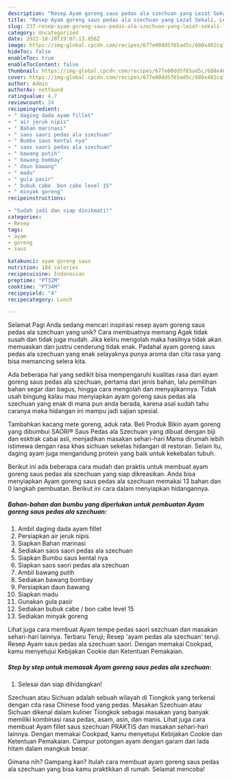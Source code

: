 ```yaml
---
description: "Resep Ayam goreng saus pedas ala szechuan yang Lezat Sekali, Lezat"
title: "Resep Ayam goreng saus pedas ala szechuan yang Lezat Sekali, Lezat"
slug: 237-resep-ayam-goreng-saus-pedas-ala-szechuan-yang-lezat-sekali-lezat
category: Uncategorized
date: 2022-10-20T19:07:13.856Z
image: https://img-global.cpcdn.com/recipes/677e00dd5f65ad5c/680x482cq70/ayam-goreng-saus-pedas-ala-szechuan-foto-resep-utama.jpg
hideToc: false
enableToc: true
enableTocContent: false
thumbnail: https://img-global.cpcdn.com/recipes/677e00dd5f65ad5c/680x482cq70/ayam-goreng-saus-pedas-ala-szechuan-foto-resep-utama.jpg
cover: https://img-global.cpcdn.com/recipes/677e00dd5f65ad5c/680x482cq70/ayam-goreng-saus-pedas-ala-szechuan-foto-resep-utama.jpg
author: Admin
authorAv: notfound
ratingvalue: 4.7
reviewcount: 24
recipeingredient:
- " daging dada ayam fillet"
- " air jeruk nipis"
- " Bahan marinasi"
- " saos saori pedas ala szechuan"
- " Bumbu saus kental nya"
- " saos saori pedas ala szechuan"
- " bawang putih"
- " bawang bombay"
- " daun bawang"
- " madu"
- " gula pasir"
- " bubuk cabe  bon cabe level 15"
- " minyak goreng"
recipeinstructions:

- "Sudah jadi dan siap dinikmati!"
categories:
- Resep
tags:
- ayam
- goreng
- saus

katakunci: ayam goreng saus 
nutrition: 184 calories
recipecuisine: Indonesian
preptime: "PT32M"
cooktime: "PT34M"
recipeyield: "4"
recipecategory: Lunch

---
```



Selamat Pagi Anda sedang mencari inspirasi resep ayam goreng saus pedas ala szechuan yang unik? Cara membuatnya memang Agak tidak susah dan tidak juga mudah. Jika keliru mengolah maka hasilnya tidak akan memuaskan dan justru cenderung tidak enak. Padahal ayam goreng saus pedas ala szechuan yang enak selayaknya punya aroma dan cita rasa yang bisa memancing selera kita.


Ada beberapa hal yang sedikit bisa mempengaruhi kualitas rasa dari ayam goreng saus pedas ala szechuan, pertama dari jenis bahan, lalu pemilihan bahan segar dan bagus, hingga cara mengolah dan menyajikannya. Tidak usah bingung kalau mau menyiapkan ayam goreng saus pedas ala szechuan yang enak di mana pun anda berada, karena asal sudah tahu caranya maka hidangan ini mampu jadi sajian spesial.

Tambahkan kacang mete goreng, aduk rata. Beli Produk Bikin ayam goreng yang dibumbui SAORI® Saus Pedas ala Szechuan yang dibuat dengan biji dan esktrak cabai asli, menjadikan masakan sehari-hari Mama dirumah lebih istimewa dengan rasa khas sichuan sekelas hidangan di restoran. Selain itu, daging ayam juga mengandung protein yang baik untuk kekebalan tubuh.


Berikut ini ada beberapa cara mudah dan praktis untuk membuat ayam goreng saus pedas ala szechuan yang siap dikreasikan. Anda bisa menyiapkan Ayam goreng saus pedas ala szechuan memakai 13 bahan dan 0 langkah pembuatan. Berikut ini cara dalam menyiapkan hidangannya.

<!--inarticleads1-->

##### Bahan-bahan dan bumbu yang diperlukan untuk pembuatan Ayam goreng saus pedas ala szechuan:

1. Ambil  daging dada ayam fillet
1. Persiapkan  air jeruk nipis
1. Siapkan  Bahan marinasi
1. Sediakan  saos saori pedas ala szechuan
1. Siapkan  Bumbu saus kental nya
1. Siapkan  saos saori pedas ala szechuan
1. Ambil  bawang putih
1. Sediakan  bawang bombay
1. Persiapkan  daun bawang
1. Siapkan  madu
1. Gunakan  gula pasir
1. Sediakan  bubuk cabe / bon cabe level 15
1. Sediakan  minyak goreng


Lihat juga cara membuat Ayam tempe pedas saori sezchuan dan masakan sehari-hari lainnya. Terbaru Teruji; Resep &#39;ayam pedas ala szechuan&#39; teruji. Resep Ayam saus pedas ala szechuan saori. Dengan memakai Cookpad, kamu menyetujui Kebijakan Cookie dan Ketentuan Pemakaian. 

<!--inarticleads2-->

##### Step by step untuk memasak Ayam goreng saus pedas ala szechuan:


1. Selesai dan siap dihidangkan!

Szechuan atau Sichuan adalah sebuah wilayah di Tiongkok yang terkenal dengan cita rasa Chinese food yang pedas. Masakan Szechuan atau Sichuan dikenal dalam kuliner Tiongkok sebagai masakan yang banyak memiliki kombinasi rasa pedas, asam, asin, dan manis. Lihat juga cara membuat Ayam fillet saus szechuan PRAKTIS dan masakan sehari-hari lainnya. Dengan memakai Cookpad, kamu menyetujui Kebijakan Cookie dan Ketentuan Pemakaian. Campur potongan ayam dengan garam dan lada hitam dalam mangkuk besar. 

Gimana nih? Gampang kan? Itulah cara membuat ayam goreng saus pedas ala szechuan yang bisa kamu praktikkan di rumah. Selamat mencoba!
